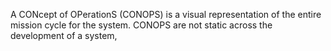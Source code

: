 A CONcept of OPerationS (CONOPS) is a visual representation of the entire mission cycle for the system.
CONOPS are not static across the development of a system, 